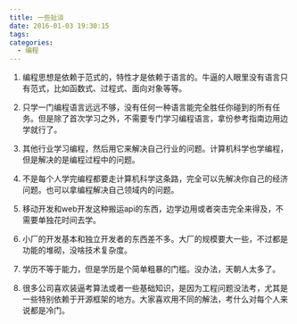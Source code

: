 ```yaml
---
title: 一些扯淡
date: 2016-01-03 19:30:15
tags:
categories:
  - 编程
---
```


1. 编程思想是依赖于范式的，特性才是依赖于语言的。牛逼的人眼里没有语言只有范式，比如函数式、过程式、面向对象等等。

2. 只学一门编程语言远远不够，没有任何一种语言能完全胜任你碰到的所有任务。但是除了首次学习之外，不需要专门学习编程语言，拿份参考指南边用边学就行了。

3. 其他行业学习编程，然后用它来解决自己行业的问题。计算机科学也学编程，但是解决的是编程过程中的问题。

4. 不是每个人学完编程都要走计算机科学这条路，完全可以先解决你自己的经济问题。也可以拿编程解决自己领域内的问题。

5. 移动开发和web开发这种搬运api的东西，边学边用或者突击完全来得及，不需要单独花时间去学。

6. 小厂的开发基本和独立开发者的东西差不多。大厂的规模要大一些，不过都是功能的堆砌，没啥技术复杂度。

7. 学历不等于能力，但是学历是个简单粗暴的门槛。没办法，天朝人太多了。

8. 很多公司喜欢装逼考算法或者一些基础知识，是因为工程问题没法考，尤其是一些特别依赖于开源框架的地方。大家喜欢用不同的解法，考什么对每个人来说都是冷门。